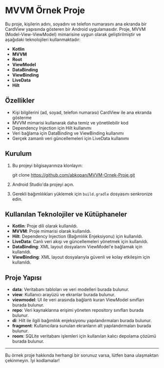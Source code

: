 # MVVM Örnek Proje

Bu proje, kişilerin adını, soyadını ve telefon numarasını ana ekranda bir CardView yapısında gösteren bir Android uygulamasıdır. 
Proje, MVVM (Model-View-ViewModel) mimarisine uygun olarak geliştirilmiştir ve aşağıdaki teknolojileri kullanmaktadır:

- **Kotlin**
- **MVVM**
- **Root**
- **ViewModel**
- **DataBinding**
- **ViewBinding**
- **LiveData**
- **Hilt**

## Özellikler

- Kişi bilgilerini (ad, soyad, telefon numarası) CardView ile ana ekranda gösterme
- MVVM mimarisi kullanarak daha temiz ve yönetilebilir kod
- Dependency Injection için Hilt kullanımı
- Veri bağlama için DataBinding ve ViewBinding kullanımı
- Gerçek zamanlı veri güncellemeleri için LiveData kullanımı

## Kurulum

1. Bu projeyi bilgisayarınıza klonlayın:

    git clone https://github.com/abkopan/MVVM-Ornek-Proje.git

2. Android Studio'da projeyi açın.

3. Gerekli bağımlılıkları yüklemek için `build.gradle` dosyasını senkronize edin.

## Kullanılan Teknolojiler ve Kütüphaneler

- **Kotlin**: Proje dili olarak kullanıldı.
- **MVVM**: Proje mimarisi olarak kullanıldı.
- **Hilt**: Dependency Injection (Bağımlılık Enjeksiyonu) için kullanıldı.
- **LiveData**: Canlı veri akışı ve güncellemeleri yönetmek için kullanıldı.
- **DataBinding**: XML layout dosyalarını ViewModel'e bağlamak için kullanıldı.
- **ViewBinding**: XML layout dosyalarıyla güvenli ve kolay etkileşim için kullanıldı.

## Proje Yapısı

- **data**: Veritabanı tabloları ve veri modelleri burada bulunur.
- **view**: Kullanıcı arayüzü ve ekranlar burada bulunur.
- **viewmodel**: UI ile veri arasında bağlantı kuran ViewModel sınıfları burada bulunur.
- **repo**: Veri kaynaklarına erişimi yöneten repository sınıfları burada bulunur.
- **di**: Hilt ile ilgili bağımlılık enjeksiyonu yapılandırmaları burada bulunur.
- **fragment**: Kullanıcılara sunulan ekranların alt yapılandırmaları burada bulunur.
- **room**: SQLite veritabanı işlemleri için kullanılan kalıcı depolama çözümü burada bulunur.


---

Bu örnek proje hakkında herhangi bir sorunuz varsa, lütfen bana ulaşmaktan çekinmeyin. İyi kodlamalar!

